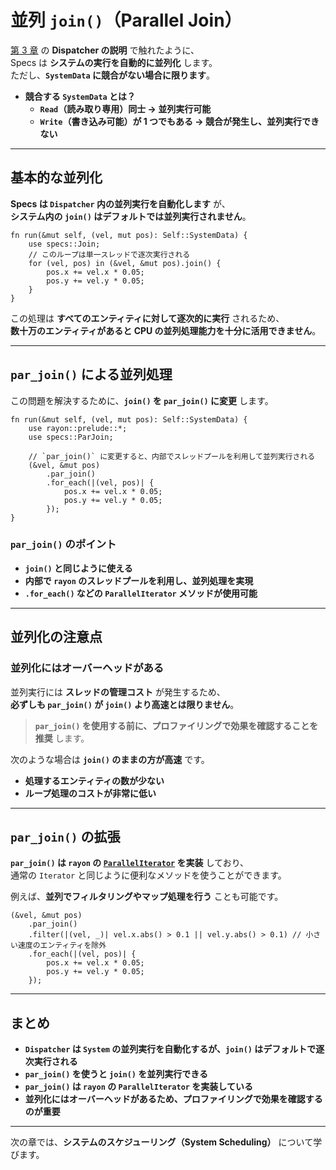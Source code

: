 # 並列 `join()`（Parallel Join）

[第 3 章][c3] の **Dispatcher の説明** で触れたように、  
Specs は **システムの実行を自動的に並列化** します。  
ただし、**`SystemData` に競合がない場合に限ります**。

- **競合する `SystemData` とは？**
  - **`Read`（読み取り専用）同士 → 並列実行可能**
  - **`Write`（書き込み可能）が 1 つでもある → 競合が発生し、並列実行できない**

[c3]: ./03_dispatcher.html

---

## 基本的な並列化

**Specs は `Dispatcher` 内の並列実行を自動化します** が、  
**システム内の `join()` はデフォルトでは並列実行されません**。

```rust,ignore
fn run(&mut self, (vel, mut pos): Self::SystemData) {
    use specs::Join;
    // このループは単一スレッドで逐次実行される
    for (vel, pos) in (&vel, &mut pos).join() {
        pos.x += vel.x * 0.05;
        pos.y += vel.y * 0.05;
    }
}
```

この処理は **すべてのエンティティに対して逐次的に実行** されるため、  
**数十万のエンティティがあると CPU の並列処理能力を十分に活用できません**。

---

## `par_join()` による並列処理

この問題を解決するために、**`join()` を `par_join()` に変更** します。

```rust,ignore
fn run(&mut self, (vel, mut pos): Self::SystemData) {
    use rayon::prelude::*;
    use specs::ParJoin;

    // `par_join()` に変更すると、内部でスレッドプールを利用して並列実行される
    (&vel, &mut pos)
        .par_join()
        .for_each(|(vel, pos)| {
            pos.x += vel.x * 0.05;
            pos.y += vel.y * 0.05;
        });
}
```

### **`par_join()` のポイント**
- **`join()` と同じように使える**
- **内部で `rayon` のスレッドプールを利用し、並列処理を実現**
- **`.for_each()` などの `ParallelIterator` メソッドが使用可能**

---

## 並列化の注意点

### **並列化にはオーバーヘッドがある**
並列実行には **スレッドの管理コスト** が発生するため、  
**必ずしも `par_join()` が `join()` より高速とは限りません**。

> **`par_join()` を使用する前に、プロファイリングで効果を確認することを推奨** します。

次のような場合は **`join()` のままの方が高速** です。
- **処理するエンティティの数が少ない**
- **ループ処理のコストが非常に低い**

---

## `par_join()` の拡張

**`par_join()` は `rayon` の [`ParallelIterator`][ra] を実装** しており、  
通常の `Iterator` と同じように便利なメソッドを使うことができます。

例えば、**並列でフィルタリングやマップ処理を行う** ことも可能です。

```rust,ignore
(&vel, &mut pos)
    .par_join()
    .filter(|(vel, _)| vel.x.abs() > 0.1 || vel.y.abs() > 0.1) // 小さい速度のエンティティを除外
    .for_each(|(vel, pos)| {
        pos.x += vel.x * 0.05;
        pos.y += vel.y * 0.05;
    });
```

[ra]: https://docs.rs/rayon/1.0.0/rayon/iter/trait.ParallelIterator.html

---

## まとめ

- **`Dispatcher` は `System` の並列実行を自動化するが、`join()` はデフォルトで逐次実行される**
- **`par_join()` を使うと `join()` を並列実行できる**
- **`par_join()` は `rayon` の `ParallelIterator` を実装している**
- **並列化にはオーバーヘッドがあるため、プロファイリングで効果を確認するのが重要**

---

次の章では、**システムのスケジューリング（System Scheduling）** について学びます。